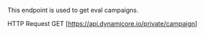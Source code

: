 This endpoint is used to get eval campaigns.

HTTP Request
GET [https://api.dynamicore.io/private/campaign]